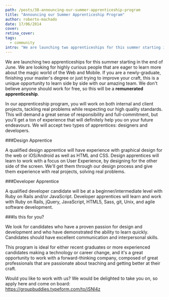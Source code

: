 ```yaml
---
path: /posts/38-announcing-our-summer-apprenticeship-program
title: "Announcing our Summer Apprenticeship Program"
author: roberto-machado
date: 17/06/2014
cover: 
retina_cover: 
tags:
  - community
intro: "We are launching two apprenticeships for this summer starting in the end of June. We are looking for highly curious people that are eager to learn more about the magic world of the Web and Mobile. If you are a newly-graduate, finishing your master's degree or just trying to improve your craft, this is a unique opportunity to learn side by side with our amazing team. We don't believe anyone should work for free, so this will be a **remunerated apprenticeship**."
---
```


We are launching two apprenticeships for this summer starting in the end of June. We are looking for highly curious people that are eager to learn more about the magic world of the Web and Mobile. If you are a newly-graduate, finishing your master's degree or just trying to improve your craft, this is a unique opportunity to learn side by side with our amazing team. We don't believe anyone should work for free, so this will be a **remunerated apprenticeship**.

In our apprenticeship program, you will work on both internal and client projects, tackling real problems while respecting our high quality standards. This will demand a great sense of responsibility and full-commitment, but you'll get a ton of experience that will definitely help you on your future endeavours. We will accept two types of apprentices: designers and developers.

###Design Apprentice

A qualified design apprentice will have experience with graphical design for the web or iOS/Android as well as HTML and CSS. Design apprentices will learn to work with a focus on User Experience, by designing for the other side of the screen. We'll get them through our design process and give them experience with real projects, solving real problems. 

###Developer Apprentice

A qualified developer candidate will be at a beginner/intermediate level with Ruby on Rails and/or JavaScript.
Developer apprentices will learn and work with Ruby on Rails, jQuery, JavaScript, HTML5, Sass, git, Unix, and agile software development. 

###Is this for you?

We look for candidates who have a proven passion for design and development and who have demonstrated the ability to learn quickly. Candidates should have excellent communication and interpersonal skills.

This program is ideal for either recent graduates or more experienced candidates making a technology or career change, and it's a great opportunity to work with a forward-thinking company, composed of great professionals that are passionate about teaching and getting better at their craft.

Would you like to work with us? We would be delighted to take you on, so apply here and come on board: https://groupbuddies.typeform.com/to/jSNl4z

